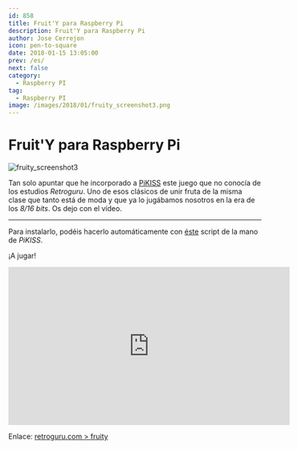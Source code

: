 ```yaml
---
id: 858
title: Fruit'Y para Raspberry Pi
description: Fruit'Y para Raspberry Pi
author: Jose Cerrejon
icon: pen-to-square
date: 2018-01-15 13:05:00
prev: /es/
next: false
category:
  - Raspberry PI
tag:
  - Raspberry PI
image: /images/2018/01/fruity_screenshot3.png
---
```


# Fruit'Y para Raspberry Pi

![fruity_screenshot3](/images/2018/01/fruity_screenshot3.png)

Tan solo apuntar que he incorporado a [PiKISS](https://github.com/jmcerrejon/PiKISS) este juego que no conocía de los estudios *Retroguru*. Uno de esos clásicos de unir fruta de la misma clase que tanto está de moda y que ya lo jugábamos nosotros en la era de los *8/16 bits*. Os dejo con el vídeo. 

- - -
Para instalarlo, podéis hacerlo automáticamente con [éste](https://github.com/jmcerrejon/PiKISS/blob/master/scripts/games/fruity.sh) script de la mano de *PiKISS*.

¡A jugar!

<iframe width="560" height="315" src="https://www.youtube.com/embed/2TqFE5EBszI" frameborder="0" allow="autoplay; encrypted-media" allowfullscreen></iframe>

Enlace: [retroguru.com > fruity](http://www.retroguru.com/fruity/)